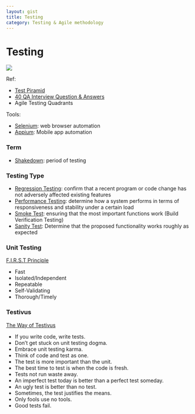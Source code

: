 ```yaml
---
layout: gist
title: Testing
category: Testing & Agile methodology
---
```


# Testing

<img src="{{site.baseurl}}/gist/qa/convention-microservices-testing.png" style="max-width: 100%;">


Ref:
- [Test Piramid](https://www.martinfowler.com/bliki/TestPyramid.html)
- [40 QA Interview Question & Answers ](https://www.linkedin.com/feed/update/urn:li:ugcPost:6493660103340855296/)
- Agile Testing Quadrants

Tools:
- [Selenium](https://www.seleniumhq.org/): web browser automation
- [Appium](http://appium.io/): Mobile app automation

### Term

- [Shakedown](https://en.wikipedia.org/wiki/Shakedown_(testing)):  period of testing

### Testing Type 

- [Regression Testing](https://www.guru99.com/regression-testing.html): confirm that a recent program or code change has not adversely affected existing features
- [Performance Testing](http://softwaretestingfundamentals.com/performance-testing/): determine how a system performs in terms of responsiveness and stability under a certain load
- [Smoke Test](http://softwaretestingfundamentals.com/smoke-testing/): ensuring that the most important functions work (Build Verification Testing)
- [Sanity Test](https://www.guru99.com/smoke-sanity-testing.html): Determine that the proposed functionality works roughly as expected

### Unit Testing

[F.I.R.S.T Principle](https://github.com/ghsukumar/SFDC_Best_Practices/wiki/F.I.R.S.T-Principles-of-Unit-Testing)
- Fast
- Isolated/Independent
- Repeatable
- Self-Validating
- Thorough/Timely


### Testivus

[The Way of Testivus](http://www.agitar.com/downloads/TheWayOfTestivus.pdf)
- If you write code, write tests.
- Don’t get stuck on unit testing dogma.
- Embrace unit testing karma.
- Think of code and test as one.
- The test is more important than the unit.
- The best time to test is when the code is fresh.
- Tests not run waste away.
- An imperfect test today is better than a perfect test someday.
- An ugly test is better than no test.
- Sometimes, the test justifies the means.
- Only fools use no tools.
- Good tests fail.
